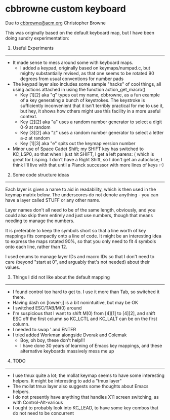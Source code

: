 cbbrowne custom keyboard
==============================

Due to cbbrowne@acm.org
Christopher Browne

This was originally based on the default keyboard map, but I have been
doing sundry experimentation:

1. Useful Experiments
----------------------------------------

 * It made sense to mess around some with keyboard maps.
   - I added a keypad, originally based on keymaps/numpad.c, but
     mighty substantially revised, as that one seems to be rotated 90
     degrees from usual conventions for number pads
 * The keypad layer also includes some sample "hacks" of cool things,
   all using actions attached in using the function action_get_macro()
   - Key [1][2] aka "q" types out my name, cbbrowne, as a fun example
     of a key generating a bunch of keystrokes.  The keystroke is
     sufficiently inconvenient that it isn't terribly practical for me
     to use it, but hey, it shows how others might use this facility
     in a more useful context.
   - Key [2][2] aka "a" uses a random number generator to select a digit 0-9 at random
   - Key [3][2] aka "z" uses a random number generator to select a letter a-z at random
   - Key [1][3] aka "e" spits out the keymap version number
 * Minor use of Space Cadet Shift; my SHIFT key has switched to KC_LSP0, so that when I just hit SHIFT, I get a left parens: ( which is great for Lisping.  I don't have a Right Shift, so I don't get an autoclose; I think I'll live with that until a Planck successor with more lines of keys :-)

2. Some code structure ideas
---------------------------------------------------

   Each layer is given a name to aid in readability, which is then
   used in the keymap matrix below.  The underscores do not denote
   anything - you can have a layer called STUFF or any other name.

   Layer names don't all need to be of the same length, obviously, and
   you could also skip them entirely and just use numbers, though that
   means needing to manage the numbers.

   It is preferable to keep the symbols short so that a line worth of
   key mappings fits compactly onto a line of code.  It might be an
   interesting idea to express the maps rotated 90%, so that you
   only need to fit 4 symbols onto each line, rather than 12.

   I used enums to manage layer IDs and macro IDs so that I don't need
   to care (beyond "start at 0", and arguably that's not needed) about
   their values.

3. Things I did not like about the default mapping
---------------------------------------------------------

   * I found control too hard to get to.  I use it more than Tab, so
     switched it there.
   * Having dash on [lower-j] is a bit nonintuitive, but may be OK
   * I switched ESC/TAB/M(0) around
   * I'm suspicious that I want to shift M(0) from [4][1] to [4][2],
     and shift ESC off the first column so KC_LCTL and KC_LALT can
     be on the first column.
   * I needed to swap ' and ENTER
   * I tried added Workman alongside Dvorak and Colemak
     - Boy, oh boy, these don't help!!!
     - I have done 30 years of learning of Emacs key mappings, and
       these alternative keyboards massively mess me up

4. TODO
---------------------------------------------------------

  * I use tmux quite a lot; the mollat keymap seems to have some
    interesting helpers.  It might be interesting to add a "tmux
    layer"
  * The mollat tmux layer also suggests some thoughts about Emacs
    helpers.
  * I do not presently have anything that handles X11 screen
    switching, as with Control-Alt-various
  * I ought to probably look into KC_LEAD, to have some key combos
    that do not need to be concurrent


